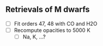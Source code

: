 ## Retrievals of M dwarfs
- [ ] Fit orders 47, 48 with CO and H2O
- [ ] Recompute opacities to 5000 K
    - [ ] Na, K, ...?